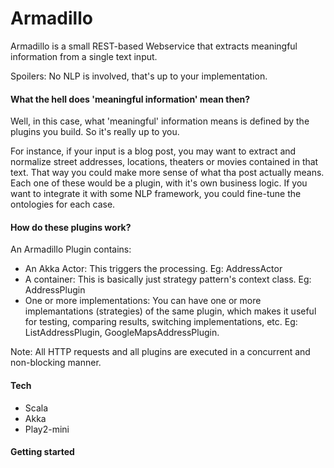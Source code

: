 Armadillo
===========

Armadillo is a small REST-based Webservice that extracts meaningful information from a single text input. 

Spoilers: No NLP is involved, that's up to your implementation.

#### What the hell does 'meaningful information' mean then?
Well, in this case, what 'meaningful' information means is defined by the plugins you build. So it's really up to you. 

For instance, if your input is a blog post, you may want to extract and normalize street addresses, locations, theaters or movies contained in that text. That way you could make more sense of what tha post actually means. Each one of these would be a plugin, with it's own business logic. If you want to integrate it with some NLP framework, you could fine-tune the ontologies for each case.

#### How do these plugins work?
An Armadillo Plugin contains:

* An Akka Actor: This triggers the processing. Eg: AddressActor
* A container: This is basically just strategy pattern's context class. Eg: AddressPlugin
* One or more implementations: You can have one or more implemantations (strategies) of the same plugin, which makes it useful for testing, comparing results, switching implementations, etc. Eg: ListAddressPlugin, GoogleMapsAddressPlugin.

Note: All HTTP requests and all plugins are executed in a concurrent and non-blocking manner.

#### Tech
* Scala 
* Akka
* Play2-mini

#### Getting started
